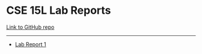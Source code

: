 # CSE 15L Lab Reports

[Link to GitHub repo][1]

---

* [Lab Report 1][2]

[1]: https://github.com/Avvyxx/cse15l-lab-reports
[2]: https://avvyxx.github.io/cse15l-lab-reports/lab-report-1/
